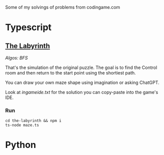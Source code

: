 Some of my solvings of problems from codingame.com

# Typescript

## [The Labyrinth](https://www.codingame.com/ide/puzzle/the-labyrinth)

_Algos: BFS_

That's the simulation of the original puzzle. The goal is to find the Control room and then return to the start point using the shortiest path.

You can draw your own maze shape using imagination or asking ChatGPT.

Look at _ingameide.txt_ for the solution you can copy-paste into the game's IDE.

### Run

```
cd the-labyrinth && npm i
ts-node maze.ts
```

# Python
